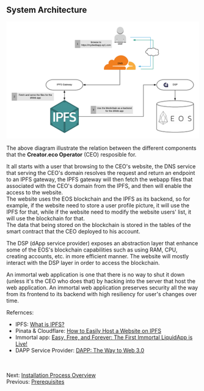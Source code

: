 ## System Architecture  

![dWeb architecture](images/dWeb-arch.png)

The above diagram illustrate the relation between the different components that the **Creator.eco Operator** (CEO) resposible for.  

It all starts with a user that browsing to the CEO's website, the DNS service that serving the CEO's domain resolves the request and return an endpoint to an IPFS gateway, the IPFS gateway will then fetch the webapp files that associated with the CEO's domain from the IPFS, and then will enable the access to the website.  
The website uses the EOS blockchain and the IPFS as its backend, so for example, if the website need to store a user profile picture, it will use the IPFS for that, while if the website need to modify the website users' list, it will use the blockchain for that.  
The data that being stored on the blockchain is stored in the tables of the smart contract that the CEO deployed to his account.

The DSP (dApp service provider) exposes an abstraction layer that enhance some of the EOS's blockchain capabilities such as using RAM, CPU, creating accounts, etc. in more efficient manner. The website will mostly interact with the DSP layer in order to access the blockchain.  

An immortal web application is one that there is no way to shut it down (unless it's the CEO who does that) by hacking into the server that host the web application. An immortal web application preserves security all the way from its frontend to its backend with high resiliency for user's changes over time.  

Refernces:
- IPFS: [What is IPFS?](https://docs.ipfs.io/introduction/overview/) 
- Pinata & Cloudflare: [How to Easily Host a Website on IPFS](https://medium.com/pinata/how-to-easily-host-a-website-on-ipfs-9d842b5d6a01) 
- Immortal app: [Easy, Free, and Forever: The First Immortal LiquidApp is Live!](https://medium.com/the-liquidapps-blog/easy-to-use-free-immortal-ipfs-blockchain-dapp-e1e73e776722)
- DAPP Service Provider: [DAPP: The Way to Web 3.0](https://medium.com/the-liquidapps-blog/scalability-flexibility-and-interoperability-web3-liquidapps-six-month-report-c8bfce09f29)

<br/><br/>
Next: [Installation Process Overview](04-overview.md)  
Previous: [Prerequisites](02-prerequisites.md)
